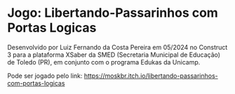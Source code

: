 # Jogo: Libertando-Passarinhos com Portas Logicas

Desenvolvido por Luiz Fernando da Costa Pereira em 05/2024 no Construct 3 para a plataforma XSaber da SMED (Secretaria Municipal de Educação) de Toledo (PR), em conjunto com o programa Edukas da Unicamp.

Pode ser jogado pelo link: https://moskbr.itch.io/libertando-passarinhos-com-portas-logicas
